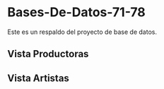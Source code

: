 # Bases-De-Datos-71-78

Este es un respaldo del proyecto de base de datos.

## Vista Productoras

## Vista Artistas